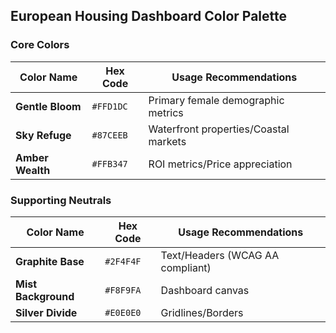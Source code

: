 ## European Housing Dashboard Color Palette

### Core Colors
| Color Name      | Hex Code | Usage Recommendations                 | 
|-----------------|----------|---------------------------------------|
| **Gentle Bloom** | `#FFD1DC` | Primary female demographic metrics    | 
| **Sky Refuge**   | `#87CEEB` | Waterfront properties/Coastal markets | 
| **Amber Wealth** | `#FFB347` | ROI metrics/Price appreciation        | 

### Supporting Neutrals
| Color Name      | Hex Code | Usage Recommendations          |
|-----------------|----------|--------------------------------|
| **Graphite Base** | `#2F4F4F` | Text/Headers (WCAG AA compliant) |
| **Mist Background** | `#F8F9FA` | Dashboard canvas               |
| **Silver Divide** | `#E0E0E0` | Gridlines/Borders              |
